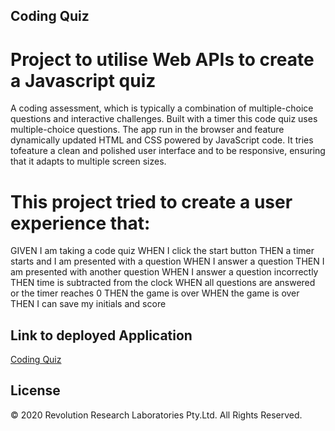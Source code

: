 ## Coding Quiz

# Project to utilise Web APIs to create a Javascript quiz

A coding assessment, which is typically a combination of multiple-choice questions and interactive challenges. Built with a timer this code quiz uses multiple-choice questions. The app run in the browser and feature dynamically updated HTML and CSS powered by JavaScript code. It tries tofeature a clean and polished user interface and to be responsive, ensuring that it adapts to multiple screen sizes.

# This project tried to create a user experience that:

GIVEN I am taking a code quiz
WHEN I click the start button
THEN a timer starts and I am presented with a question
WHEN I answer a question
THEN I am presented with another question
WHEN I answer a question incorrectly
THEN time is subtracted from the clock
WHEN all questions are answered or the timer reaches 0
THEN the game is over
WHEN the game is over
THEN I can save my initials and score

## Link to deployed Application

[Coding Quiz](https://dcrevreslabs.github.io/CodingQuiz/)

## License

© 2020 Revolution Research Laboratories Pty.Ltd. All Rights Reserved.
